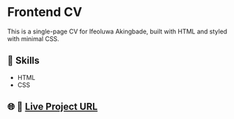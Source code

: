 # Frontend CV

This is a single-page CV for Ifeoluwa Akingbade, built with HTML and styled with minimal CSS.

## 🧰 Skills
- HTML
- CSS

## 🌐 🔗 [Live Project URL](https://hadi387.github.io/Frontend-CV/)

